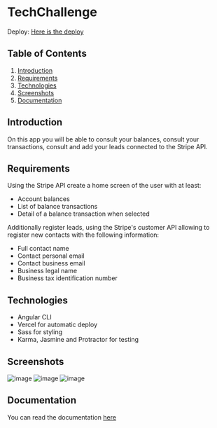 # TechChallenge
Deploy: [Here is the deploy](https://mono-tech-challenge.vercel.app/)
## Table of Contents
1. [Introduction](#introduction)
2. [Requirements](#requirements)
2. [Technologies](#technologies)
3. [Screenshots](#screenshots)
4. [Documentation](#documentation)

## Introduction
On this app you will be able to consult your balances, consult your transactions, consult and add your leads connected to the Stripe API.

## Requirements
Using the Stripe API create a home screen of the user with at least:
 - Account balances
 - List of balance transactions
 - Detail of a balance transaction when selected
 
 Additionally register leads, using the Stripe's customer API allowing to register new contacts with the following information:
 - Full contact name
 - Contact personal email
 - Contact business email
 - Business legal name
 - Business tax identification number
 
## Technologies
- Angular CLI
- Vercel for automatic deploy
- Sass for styling
- Karma, Jasmine and Protractor for testing

## Screenshots
![image](https://user-images.githubusercontent.com/30633617/99212375-81b79c80-2790-11eb-998e-b0a8cf4a6e7c.png)
![image](https://user-images.githubusercontent.com/30633617/99212460-b592c200-2790-11eb-9d58-84d1cc9b7df9.png)
![image](https://user-images.githubusercontent.com/30633617/99212568-f985c700-2790-11eb-868b-6c0c3f335aa7.png)

## Documentation
You can read the documentation [here](https://www.notion.so/Monoban-co-Tech-Challenge-762dd3ae1c7346bebd9ddde5044efa5c)

